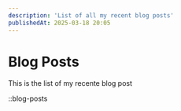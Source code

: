 ```yaml
---
description: 'List of all my recent blog posts'
publishedAt: 2025-03-18 20:05
---
```


# Blog Posts

This is the list of my recente blog post

::blog-posts
